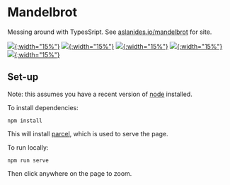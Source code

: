 # Mandelbrot

Messing around with TypesSript. See [aslanides.io/mandelbrot](https://aslanides.io/mandelbrot) for site.

[![](https://aslanides.io/assets/mandelbrot/1.png){:width="15%"}](https://aslanides.io/assets/mandelbrot/1.png)
[![](https://aslanides.io/assets/mandelbrot/2.png){:width="15%"}](https://aslanides.io/assets/mandelbrot/2.png)
[![](https://aslanides.io/assets/mandelbrot/3.png){:width="15%"}](https://aslanides.io/assets/mandelbrot/3.png)
[![](https://aslanides.io/assets/mandelbrot/4.png){:width="15%"}](https://aslanides.io/assets/mandelbrot/4.png)
[![](https://aslanides.io/assets/mandelbrot/5.png){:width="15%"}](https://aslanides.io/assets/mandelbrot/5.png)

## Set-up

Note: this assumes you have a recent version of [node](nodejs.org) installed.

To install dependencies:

```
npm install
```

This will install [parcel](parceljs.org), which is used to serve the page.

To run locally:

```
npm run serve
```

Then click anywhere on the page to zoom.
